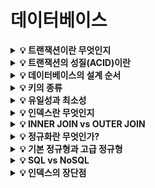 # 데이터베이스

<details>
<summary><strong>💡 트랜잭션이란 무엇인지</strong></summary>
  <ul>
    <li>
      트랜잭션이란 데이터베이스의 상태를 변환시키는 하나의 논리적인 작업 단위를 구성하는 연산들의 집합이다. (ex. 계좌 이체 등)
    </li>
    <li>
    	하나의 트랜잭션은 무조건 commit 되거나 rollback 된다.
    </li>
    <ul>
      <li>
      	트랜잭션에 대한 작업이 성공적으로 종료되어 데이터베이스가 다시 일관된 상태에 있을 때 commit 된다. 
      </li>
      <li>
      	트랜잭션 처리가 비정상적으로 종료되어 데이터베이스의 일관성을 깨트렸을 때, 트랜잭션의 일부가 정상적으로 처리되었더라도 트랜잭션의 원자성을 유지하기 위해 트랜잭션이 행한 모든 연산을 취소하는 rollback 작업을 한다.
      </li>
    </ul>
    <li>
    	데이터베이스의 응용 프로그램은 트랜잭션의 집합이라고 정의할 수 있다. 
    </li>
  </ul>
</details>

<details>
<summary><strong>💡 트랜잭션의 성질(ACID)이란</strong></summary>
  <ul>
    <li>원자성(Atomicity)</li>
    <ul>
      <li>트랜잭션의 모든 연산들은 정상적으로 수행 완료되거나 아니라면 어떠한 연산도 수행되지 않은 상태를 보장해야한다. </li>
    </ul>
		<li>일관성(Consistency)</li>
    <ul>
      <li>트랜잭션이 완료된 후에도 데이터베이스가 일관된 상태로 유지되어야한다.</li>
    </ul>
    <li>독립성(Isolation)</li>
    <ul>
      <li>하나의 트랜잭션이 실행 도중에 변경한 데이터는 이 트랜잭션이 완료될때까지 다른 트랜잭션이 참조할 수 없다. </li>
    </ul>
    <li>지속성(Durability)</li>
    <ul>
      <li>성공적으로 수행된 트랜잭션은 영원히 반영되어야한다. </li>
    </ul>
  </ul>
</details>
<details>
<summary><strong>💡 데이터베이스의 설계 순서</strong></summary>
  <ol>
    <li>
      요구 분석
      <ul>
	      <li>요구 조건 명세서 작성</li>
  	  </ul>
    </li>
		<li>
      개념적 설계
      <ul>
	      <li>개념 스키마, 트랜잭션 모델링, E-R 모델</li>
  	  </ul>
    </li>
    <li>
      논리적 설계
      <ul>
	      <li>dbms에 맞는 스키마 설계, 트랜잭션 인터페이스 설계</li>
  	  </ul>
    </li>
    <li>
      물리적 설계
      <ul>
	      <li>dbms에 맞는 물리적 구조 구축</li>
  	  </ul>
    </li>
    <li>
      구현
      <ul>
	      <li>dbms로 데이터 생성 및 트랜잭션 작성</li>
  	  </ul>
    </li>
  </ol>
</details>

<details>
<summary><strong>💡 키의 종류</strong></summary>
  <ul>
    <li>
      슈퍼키(Super Key) : 유일성을 만족하는 키
    </li>
		<li>
      후보키(Candidate Key) : 유일성과 최소성을 만족하는 키
    </li>
    <li>
      기본키(Primary Key) : 후보키에서 선택된 키
    </li>
    <li>
      대체키(Alternate Key) : 후보키 중에 기본키로 선택되지 않은 키
    </li>
    <li>
      외래키(Foreign Key) : 다른 릴레이션의 기본키가 되는 키
    </li>
  </ul>
</details>

<details>
<summary><strong>💡 유일성과 최소성</strong></summary>
  <ul>
    <li>유일성: 하나의 키 값으로 튜플을 유일하게 식별할 수 있는 성질</li>
    <li>최소성: 키를 구성하는 속성들 중 꼭 필요한 최소한의 속성들로만 키를 구성하는 성질
  </ul>
</details>

<details>
<summary><strong>💡 인덱스란 무엇인지</strong></summary>
추가적인 쓰기 작업과 저장 공간을 활용해 데이터베이스 테이블의 검색 속도를 향상시키기 위한 자료구조<br>
인덱스는 책의 맨 처음 또는 맨 마지막에 있는 색인을 의미
  <ul>
    <li>index : 색인</li>
    <li>데이터 : 책의 내용</li>
    <li>데이터가 저장된 레코드 주소 : 인덱스 목록에 있는 페이지 번호</li>
  </ul>
</details>
<details>
<summary><strong>💡 INNER JOIN vs OUTER JOIN</strong></summary>
  <ul>
    <li><strong>INNER JOIN</strong></li>
    결합된 테이블에 조건의 내용이 공통으로 들어가 있는 값을 결과 집합으로 만들어준다. ON 다음에 들어가는 조건에 맞는 내용들만 보여주게 된다.
    <li><strong>OUTER JOIN</strong></li>
    INNER JOIN 문을 포함하고 한쪽에만 내용이 있더라도 지정한 기준 테이블에 있는 모든 데이터를 가져오는 조인방식
  </ul>
  ⇒ INNER JOIN은 교집합, OUTER JOIN은 합집합
</details>

<details>
<summary><strong>💡 정규화란 무엇인가?</strong></summary>
  RDB(관계형 데이터베이스)에서 중복의 최소화를 위해 데이터를 구조화하는 작업이다.<br>
  중복된 데이터를 허용하지 않음으로써 데이터의 무결성(Integrity) 유지와 DB 저장 용량을 줄일 수 있다.<br>
  정규화는 나쁜 릴레이션의 어트리뷰트를 나눠 좋고 작은 릴레이션으로 분해하는 작업을 말한다.<br>
  정규화 작업을 통해 정규형을 만족하게 되며, 정규형은 특정 조건을 만족하는 릴레이션의 스키마 형태를 의미한다.<br><br>
  정규형에는 기본 정규형과 고급 정규형이 있다.
  <ul>
    <li>기본 정규형 : 제 1 정규형, 제 2 정규형, 제 3 정규형, BCNF(보이스/코드 정규형)</li>
    <li>고급 정규형 : 제 4 정규형, 제 5 정규형</li>
  </ul>
</details>

<details>
<summary><strong>💡 기본 정규형과 고급 정규형</strong></summary>
  <ul>
    <li>
      기본 정규형
      <ul>
      	<li>제 1 정규형 : 릴레이션에 속한 모든 속성의 도메인이 더 이상 분해되지 않는 원자 값으로만 구성된 정규형</li>
      	<li>제 2 정규형 : 릴레이션이 제 1 정규형에 속하고, 기본키가 아닌 모든 속성이 기본키에 완전 함수 종속된 정규형</li>
      	<li>제 3 정규형 : 릴레이션이 제 2 정규형에 속하고, 기본키가 아닌 모든 속성이 기본키에 이행적 함수 종속이 되지 않는, 이행적 함수 종속을 제거한 정규형</li>
      	<li>BCNF(보이스/코드 정규형) : 릴레이션의 함수 종속 관계에서 모든 결정자가 후보키인 정규형 후보키가 아닌 결정자를 제거함으로써 조건 성립</li>
    	</ul>
    </li>
		<li>
      고급 정규형
      <ul>
      	<li>제 4 정규형 : 릴레이션이 BCNF를 만족하며, 함수 종속이 아닌 다치 종속을 제거해야 만족하는 정규형</li>
      	<li>제 5 정규형 : 릴레이션이 제 5 정규형을 만족하며, 후보키를 통하지 않은 조인 종속을 제거해야 만족하는 정규형</li>
    	</ul>
    </li>
  </ul>
</details>

<details>
<summary><strong>💡 SQL vs NoSQL</strong></summary>
  <ul>
    <li><strong>SQL</strong>
    	<ul>
        <li>관계형 데이터베이스 (Structured Query Language)</li>
        <li>데이터는 정해진 스키마에 따라 테이블에 저장</li>
        <li>데이터는 관계를 통해 여러 테이블에 분산</li>
        <li>장점
        	<ul>
            <li>명확하게 정의 된 스키마, 데이터 무결성 보장</li>
            <li>관계는 각 데이터를 중복없이 한번만 저장</li>
          </ul>
        </li>
      </ul>
    </li>
    <li><strong>NoSQL</strong>
    	<ul>
        <li>비관계형 데이터베이스</li>
        <li>sql과는 다르게 스키마와 관계가 없음</li>
        <li>어떠한 데이터의 형태도 저장 가능</li>
        <li>장점
        	<ul>
            <li>스키마가 없기때문에, 훨씬 더 유연.  언제든지 저장된 데이터를 조정하고 새로운 "필드"를 추가 할 수 있음.</li>
            <li>데이터는 애플리케이션이 필요로 하는 형식으로 저장.  → 데이터를 읽어오는 속도가 빨라짐</li>
            <li><strong>수직 및 수평 확장</strong>이 가능하므로 데이터베이스가 애플리케이션에서 발생시키는 모든 읽기 / 쓰기 요청을 처리 할 수 있음.</li>
          </ul>
        </li>
      </ul>
    </li>
  </ul>
</details>
<details>
<summary><strong>💡 인덱스의 장단점</strong></summary>
  <ul>
    <li>장점: 데이터 탐색의 성능이 향상된다.</li>
    <li>단점: 데이터 삽입/삭제 시 인덱스가 변경되기 때문에 성능이 떨어질 수 있다.</li>
  </ul>
</details>
